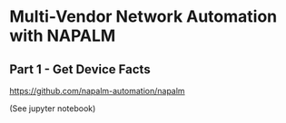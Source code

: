 # Multi-Vendor Network Automation with NAPALM
## Part 1 - Get Device Facts

https://github.com/napalm-automation/napalm

(See jupyter notebook)
